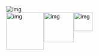 <!-- ## Hi there 👋, my name is Denis

<h3>Frontend developer</h3> -->
<!-- 
![4jmJIvFtW54 1](https://user-images.githubusercontent.com/82677661/135193695-13412c90-e6dc-4486-a448-eea41d69cd21.png) -->
<img src="https://user-images.githubusercontent.com/82677661/135199734-abc7dce6-18d1-48ed-a577-8d9d88b7ad1d.png" alt="img" style="margin: 0"/>
<!-- ![Group 8](https://user-images.githubusercontent.com/82677661/135199734-abc7dce6-18d1-48ed-a577-8d9d88b7ad1d.png) -->

<div style="display: flex">
  <img src="https://user-images.githubusercontent.com/82677661/135188657-ad193c30-4088-4f28-842f-8e960afcf003.gif" alt="img" width="100px" height="100px"/>
  <img src="https://user-images.githubusercontent.com/82677661/135188657-ad193c30-4088-4f28-842f-8e960afcf003.gif" alt="img" width="80px" height="80px"/>
  <img src="https://user-images.githubusercontent.com/82677661/135188657-ad193c30-4088-4f28-842f-8e960afcf003.gif" alt="img" width="50px" height="50px"/>
</div>






